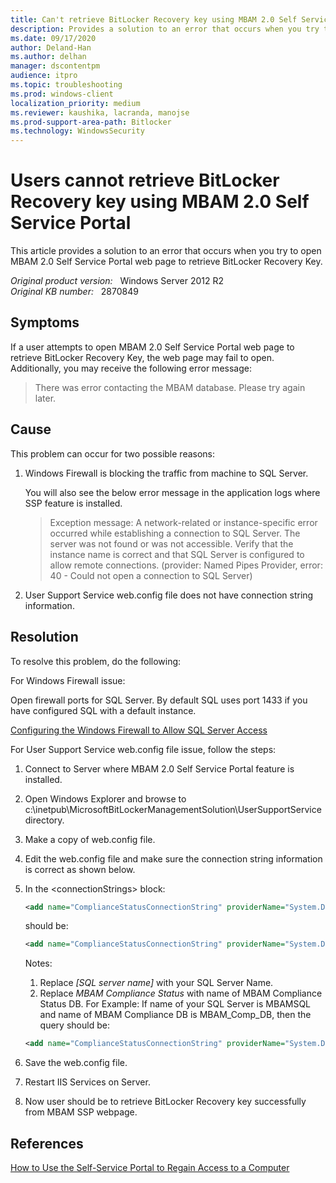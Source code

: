 ```yaml
---
title: Can't retrieve BitLocker Recovery key using MBAM 2.0 Self Service Portal
description: Provides a solution to an error that occurs when you try to open MBAM 2.0 Self Service Portal web page to retrieve BitLocker Recovery Key.
ms.date: 09/17/2020
author: Deland-Han 
ms.author: delhan
manager: dscontentpm
audience: itpro
ms.topic: troubleshooting
ms.prod: windows-client
localization_priority: medium
ms.reviewer: kaushika, lacranda, manojse
ms.prod-support-area-path: Bitlocker
ms.technology: WindowsSecurity
---
```

# Users cannot retrieve BitLocker Recovery key using MBAM 2.0 Self Service Portal

This article provides a solution to an error that occurs when you try to open MBAM 2.0 Self Service Portal web page to retrieve BitLocker Recovery Key.

_Original product version:_ &nbsp; Windows Server 2012 R2  
_Original KB number:_ &nbsp; 2870849

## Symptoms

If a user attempts to open MBAM 2.0 Self Service Portal web page to retrieve BitLocker Recovery Key, the web page may fail to open. Additionally, you may receive the following error message:

> There was error contacting the MBAM database. Please try again later.

## Cause

This problem can occur for two possible reasons:

1. Windows Firewall is blocking the traffic from machine to SQL Server.

    You will also see the below error message in the application logs where SSP feature is installed.

    > Exception message: A network-related or instance-specific error occurred while establishing a connection to SQL Server. The server was not found or was not accessible. Verify that the instance name is correct and that SQL Server is configured to allow remote connections. (provider: Named Pipes Provider, error: 40 - Could not open a connection to SQL Server)

2. User Support Service web.config file does not have connection string information.

## Resolution

To resolve this problem, do the following:

For Windows Firewall issue:

Open firewall ports for SQL Server. By default SQL uses port 1433 if you have configured SQL with a default instance.

[Configuring the Windows Firewall to Allow SQL Server Access](/previous-versions/sql/sql-server-2008-r2/cc646023(v=sql.105))

For User Support Service web.config file issue, follow the steps:

1. Connect to Server where MBAM 2.0 Self Service Portal feature is installed.
2. Open Windows Explorer and browse to c:\\inetpub\\MicrosoftBitLockerManagementSolution\\UserSupportService directory.
3. Make a copy of web.config file.
4. Edit the web.config file and make sure the connection string information is correct as shown below.
5. In the \<connectionStrings> block:

    ```xml
    <add name="ComplianceStatusConnectionString" providerName="System.Data.SqlClient" connectionString=""/>
    ```

    should be:

    ```xml
    <add name="ComplianceStatusConnectionString" providerName="System.Data.SqlClient" connectionString=" Data Source=[SQL server name];Initial Catalog=&quot;MBAM Compliance Status&quot;;Integrated Security=SSPI;"/>
    ```

    Notes:

    1. Replace *[SQL server name]* with your SQL Server Name.
    2. Replace *MBAM Compliance Status* with name of MBAM Compliance Status DB.
    For Example: If name of your SQL Server is MBAMSQL and name of MBAM Compliance DB is MBAM_Comp_DB, then the query should be:

    ```xml
    <add name="ComplianceStatusConnectionString" providerName="System.Data.SqlClient" connectionString="*Data Source=[MBAMSQL];Initial Catalog=&quot;MBAM_ Comp_DB &quot;;Integrated Security=SSPI;*"/>
    ```

6. Save the web.config file.
7. Restart IIS Services on Server.
8. Now user should be to retrieve BitLocker Recovery key successfully from MBAM SSP webpage.

## References

[How to Use the Self-Service Portal to Regain Access to a Computer](/microsoft-desktop-optimization-pack/mbam-v2/how-to-use-the-self-service-portal-to-regain-access-to-a-computer)
